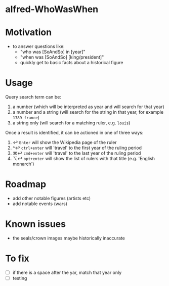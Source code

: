 # alfred-WhoWasWhen


# Motivation
- to answer questions like:
    - "who was [SoAndSo] in [year]"
    - "when was [SoAndSo] [king/president]"
    - quickly get to basic facts about a historical figure 


# Usage
Query search term can be:
1. a number (which will be interpreted as year and will search for that year) 
2. a number and a string (will search for the string in that year, for example `1789 france`)
3. a string only (will search for a matching ruler, e.g. `louis`)

Once a result is identified, it can be actioned in one of three ways:
1. ↩️ `Enter` will show the Wikipedia page of the ruler
2. ^️️↩️ `ctrl+enter` will 'travel' to the first year of the ruling period
3. ⌘↩️ `cmd+enter` will 'travel' to the last year of the ruling period
4. ⌥↩️ `opt+enter` will show the list of rulers with that title (e.g. 'English monarch')



# Roadmap
- add other notable figures (artists etc)
- add notable events (wars)

# Known issues
- the seals/crown images maybe historically inaccurate

# To fix
- [ ] if there is a space after the yar, match that year only
- [ ] testing
